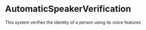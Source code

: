 # AutomaticSpeakerVerification
This system verifies the identity of a person using its voice features

